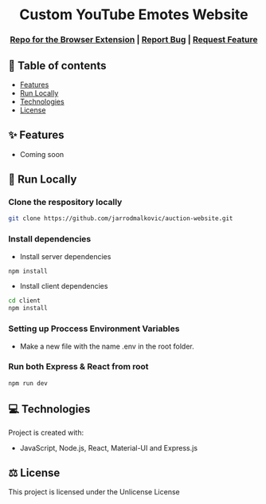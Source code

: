 <h1 align="center">Custom YouTube Emotes Website</h1>

<h3 align="center">
  <a href="https://github.com/jarrodmalkovic/yt-emotes-extension">Repo for the Browser Extension</a> |
  <a href="https://github.com/jarrodmalkovic/yt-emotes-website/issues">Report Bug</a> |
  <a href="https://github.com/jarrodmalkovic/yt-emotes-website/issues">Request Feature</a> 
</h3>


## 📝 Table of contents

- [Features](#-features)
- [Run Locally](#-run-locally)
- [Technologies](#-technologies)
- [License](#-license)

## ✨ Features

- Coming soon

## 🚀 Run Locally


### Clone the respository locally

```bash
git clone https://github.com/jarrodmalkovic/auction-website.git
```

### Install dependencies

- Install server dependencies

```bash
npm install
```

- Install client dependencies

```bash
cd client
npm install
```

### Setting up Proccess Environment Variables

- Make a new file with the name .env in the root folder.

### Run both Express & React from root

```bash
npm run dev
```

## 💻 Technologies

Project is created with:

- JavaScript, Node.js, React, Material-UI and Express.js

## ⚖️ License

This project is licensed under the Unlicense License

